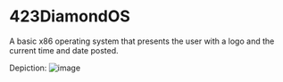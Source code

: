 # 423DiamondOS

A basic x86 operating system that presents the user with a logo and the current time and date posted.

Depiction:
![image](https://gyazo.com/8ec97e44e66321dc8347155a02c8f240)

